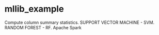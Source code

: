 # mllib_example
Compute column summary statistics. SUPPORT VECTOR MACHINE - SVM. RANDOM FOREST - RF. Apache Spark
